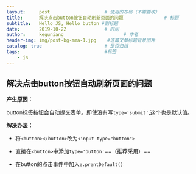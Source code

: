 ```yaml
---
layout:     post                    # 使用的布局（不需要改）
title:      解决点击button按钮自动刷新页面的问题               # 标题 
subtitle:   Hello JS, Hello button #副标题
date:       2019-10-22              # 时间
author:     keguniang                      # 作者
header-img: img/post-bg-mma-1.jpg    #这篇文章标题背景图片
catalog: true                       # 是否归档
tags:                               #标签
    - js
---
```

## 解决点击button按钮自动刷新页面的问题

**产生原因：**

​	button标签按钮会自动提交表单。即使没有写`type='submit'`,这个也是默认值。

**解决办法：**

*  将`<button></button>`改为`<input type="button"> `

* 直接在`<button>`中添加`type='button'`==（推荐采用）==

* 在button的点击事件中加入`e.prentDefault()`

